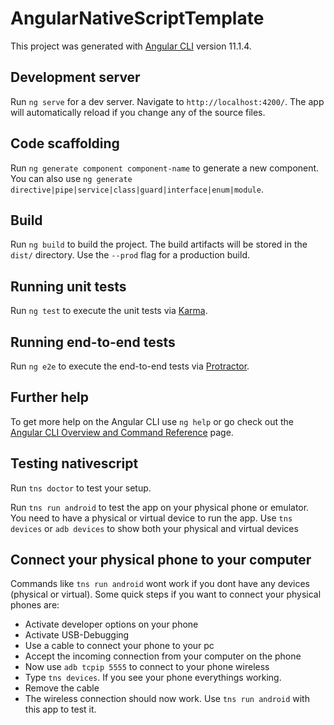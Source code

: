# AngularNativeScriptTemplate

This project was generated with [Angular CLI](https://github.com/angular/angular-cli) version 11.1.4.

## Development server

Run `ng serve` for a dev server. Navigate to `http://localhost:4200/`. The app will automatically reload if you change any of the source files.

## Code scaffolding

Run `ng generate component component-name` to generate a new component. You can also use `ng generate directive|pipe|service|class|guard|interface|enum|module`.

## Build

Run `ng build` to build the project. The build artifacts will be stored in the `dist/` directory. Use the `--prod` flag for a production build.

## Running unit tests

Run `ng test` to execute the unit tests via [Karma](https://karma-runner.github.io).

## Running end-to-end tests

Run `ng e2e` to execute the end-to-end tests via [Protractor](http://www.protractortest.org/).

## Further help

To get more help on the Angular CLI use `ng help` or go check out the [Angular CLI Overview and Command Reference](https://angular.io/cli) page.

## Testing nativescript

Run `tns doctor` to test your setup.

Run `tns run android` to test the app on your physical phone or emulator. You need to have a physical or virtual device to run the app. Use `tns devices` or `adb devices` to show both your physical and virtual devices

## Connect your physical phone to your computer
Commands like `tns run android` wont work if you dont have any devices (physical or virtual). Some quick steps if you want to connect your physical phones are:
* Activate developer options on your phone
* Activate USB-Debugging
* Use a cable to connect your phone to your pc
* Accept the incoming connection from your computer on the phone
* Now use `adb tcpip 5555` to connect to your phone wireless
* Type `tns devices`. If you see your phone everythings working.
* Remove the cable
* The wireless connection should now work. Use `tns run android` with this app to test it.
